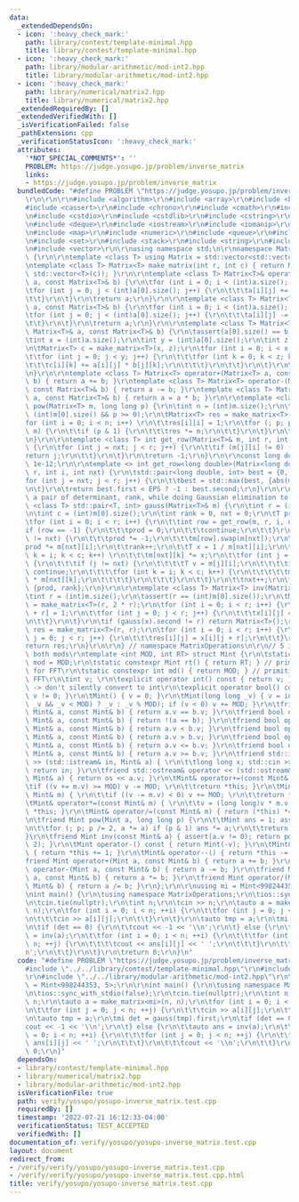 ```yaml
---
data:
  _extendedDependsOn:
  - icon: ':heavy_check_mark:'
    path: library/contest/template-minimal.hpp
    title: library/contest/template-minimal.hpp
  - icon: ':heavy_check_mark:'
    path: library/modular-arithmetic/mod-int2.hpp
    title: library/modular-arithmetic/mod-int2.hpp
  - icon: ':heavy_check_mark:'
    path: library/numerical/matrix2.hpp
    title: library/numerical/matrix2.hpp
  _extendedRequiredBy: []
  _extendedVerifiedWith: []
  _isVerificationFailed: false
  _pathExtension: cpp
  _verificationStatusIcon: ':heavy_check_mark:'
  attributes:
    '*NOT_SPECIAL_COMMENTS*': ''
    PROBLEM: https://judge.yosupo.jp/problem/inverse_matrix
    links:
    - https://judge.yosupo.jp/problem/inverse_matrix
  bundledCode: "#define PROBLEM \"https://judge.yosupo.jp/problem/inverse_matrix\"\
    \r\n\r\n\r\n#include <algorithm>\r\n#include <array>\r\n#include <bitset>\r\n\
    #include <cassert>\r\n#include <chrono>\r\n#include <cmath>\r\n#include <complex>\r\
    \n#include <cstdio>\r\n#include <cstdlib>\r\n#include <cstring>\r\n#include <ctime>\r\
    \n#include <deque>\r\n#include <iostream>\r\n#include <iomanip>\r\n#include <list>\r\
    \n#include <map>\r\n#include <numeric>\r\n#include <queue>\r\n#include <random>\r\
    \n#include <set>\r\n#include <stack>\r\n#include <string>\r\n#include <unordered_map>\r\
    \n#include <vector>\r\n\r\nusing namespace std;\n\r\nnamespace MatrixOperations\
    \ {\r\n\r\ntemplate <class T> using Matrix = std::vector<std::vector<T>>;\r\n\r\
    \ntemplate <class T> Matrix<T> make_matrix(int r, int c) { return Matrix<T>(r,\
    \ std::vector<T>(c)); }\r\n\r\ntemplate <class T> Matrix<T>& operator+=(Matrix<T>&\
    \ a, const Matrix<T>& b) {\r\n\tfor (int i = 0; i < (int)a.size(); i++) {\r\n\t\
    \tfor (int j = 0; j < (int)a[0].size(); j++) {\r\n\t\t\ta[i][j] += b[i][j];\r\n\
    \t\t}\r\n\t}\r\n\treturn a;\r\n}\r\n\r\ntemplate <class T> Matrix<T>& operator-=(Matrix<T>&\
    \ a, const Matrix<T>& b) {\r\n\tfor (int i = 0; i < (int)a.size(); i++) {\r\n\t\
    \tfor (int j = 0; j < (int)a[0].size(); j++) {\r\n\t\t\ta[i][j] -= b[i][j];\r\n\
    \t\t}\r\n\t}\r\n\treturn a;\r\n}\r\n\r\ntemplate <class T> Matrix<T> operator*(const\
    \ Matrix<T>& a, const Matrix<T>& b) {\r\n\tassert(a[0].size() == b.size());\r\n\
    \tint x = (int)a.size();\r\n\tint y = (int)a[0].size();\r\n\tint z = (int)b[0].size();\r\
    \n\tMatrix<T> c = make_matrix<T>(x, z);\r\n\tfor (int i = 0; i < x; i++) {\r\n\
    \t\tfor (int j = 0; j < y; j++) {\r\n\t\t\tfor (int k = 0; k < z; k++) {\r\n\t\
    \t\t\tc[i][k] += a[i][j] * b[j][k];\r\n\t\t\t}\r\n\t\t}\r\n\t}\r\n\treturn c;\r\
    \n}\r\n\r\ntemplate <class T> Matrix<T> operator+(Matrix<T> a, const Matrix<T>&\
    \ b) { return a += b; }\r\ntemplate <class T> Matrix<T> operator-(Matrix<T> a,\
    \ const Matrix<T>& b) { return a -= b; }\r\ntemplate <class T> Matrix<T>& operator*=(Matrix<T>&\
    \ a, const Matrix<T>& b) { return a = a * b; }\r\n\r\ntemplate <class T> Matrix<T>\
    \ pow(Matrix<T> m, long long p) {\r\n\tint n = (int)m.size();\r\n\tassert(n ==\
    \ (int)m[0].size() && p >= 0);\r\n\tMatrix<T> res = make_matrix<T>(n, n);\r\n\t\
    for (int i = 0; i < n; i++) \r\n\t\tres[i][i] = 1;\r\n\tfor (; p; p >>= 1, m *=\
    \ m) {\r\n\t\tif (p & 1) {\r\n\t\t\tres *= m;\r\n\t\t}\r\n\t}\r\n\treturn res;\r\
    \n}\r\n\r\ntemplate <class T> int get_row(Matrix<T>& m, int r, int i, int nxt)\
    \ {\r\n\tfor (int j = nxt; j < r; j++) {\r\n\t\tif (m[j][i] != 0) {\r\n\t\t\t\
    return j;\r\n\t\t}\r\n\t}\r\n\treturn -1;\r\n}\r\n\r\nconst long double EPS =\
    \ 1e-12;\r\n\r\ntemplate <> int get_row<long double>(Matrix<long double>& m, int\
    \ r, int i, int nxt) {\r\n\tstd::pair<long double, int> best = {0, -1};\r\n\t\
    for (int j = nxt; j < r; j++) {\r\n\t\tbest = std::max(best, {abs(m[j][i]), j});\r\
    \n\t}\r\n\treturn best.first < EPS ? -1 : best.second;\r\n}\r\n\r\n// returns\
    \ a pair of determinant, rank, while doing Gaussian elimination to m\r\ntemplate\
    \ <class T> std::pair<T, int> gauss(Matrix<T>& m) {\r\n\tint r = (int)m.size();\r\
    \n\tint c = (int)m[0].size();\r\n\tint rank = 0, nxt = 0;\r\n\tT prod = 1;\r\n\
    \tfor (int i = 0; i < r; i++) {\r\n\t\tint row = get_row(m, r, i, nxt);\r\n\t\t\
    if (row == -1) {\r\n\t\t\tprod = 0;\r\n\t\t\tcontinue;\r\n\t\t}\r\n\t\tif (row\
    \ != nxt) {\r\n\t\t\tprod *= -1;\r\n\t\t\tm[row].swap(m[nxt]);\r\n\t\t}\r\n\t\t\
    prod *= m[nxt][i];\r\n\t\trank++;\r\n\t\tT x = 1 / m[nxt][i];\r\n\t\tfor (int\
    \ k = i; k < c; k++) \r\n\t\t\tm[nxt][k] *= x;\r\n\t\tfor (int j = 0; j < r; j++)\
    \ {\r\n\t\t\tif (j != nxt) {\r\n\t\t\t\tT v = m[j][i];\r\n\t\t\t\tif (v == 0)\
    \ continue;\r\n\t\t\t\tfor (int k = i; k < c; k++) {\r\n\t\t\t\t\tm[j][k] -= v\
    \ * m[nxt][k];\r\n\t\t\t\t}\r\n\t\t\t}\r\n\t\t}\r\n\t\tnxt++;\r\n\t}\r\n\treturn\
    \ {prod, rank};\r\n}\r\n\r\ntemplate <class T> Matrix<T> inv(Matrix<T> m) {\r\n\
    \tint r = (int)m.size();\r\n\tassert(r == (int)m[0].size());\r\n\tMatrix<T> x\
    \ = make_matrix<T>(r, 2 * r);\r\n\tfor (int i = 0; i < r; i++) {\r\n\t\tx[i][i\
    \ + r] = 1;\r\n\t\tfor (int j = 0; j < r; j++) {\r\n\t\t\tx[i][j] = m[i][j];\r\
    \n\t\t}\r\n\t}\r\n\tif (gauss(x).second != r) return Matrix<T>();\r\n\tMatrix<T>\
    \ res = make_matrix<T>(r, r);\r\n\tfor (int i = 0; i < r; i++) {\r\n\t\tfor (int\
    \ j = 0; j < r; j++) {\r\n\t\t\tres[i][j] = x[i][j + r];\r\n\t\t}\r\n\t}\r\n\t\
    return res;\r\n}\r\n\r\n} // namespace MatrixOperations\n\r\n// 5 is a root of\
    \ both mods\r\ntemplate <int MOD, int RT> struct Mint {\r\n\tstatic const int\
    \ mod = MOD;\r\n\tstatic constexpr Mint rt() { return RT; } // primitive root\
    \ for FFT\r\n\tstatic constexpr int md() { return MOD; } // primitive root for\
    \ FFT\r\n\tint v; \r\n\texplicit operator int() const { return v; } // explicit\
    \ -> don't silently convert to int\r\n\texplicit operator bool() const { return\
    \ v != 0; }\r\n\tMint() { v = 0; }\r\n\tMint(long long _v) { v = int((-MOD <=\
    \ _v && _v < MOD) ? _v : _v % MOD); if (v < 0) v += MOD; }\r\n\tfriend bool operator==(const\
    \ Mint& a, const Mint& b) { return a.v == b.v; }\r\n\tfriend bool operator!=(const\
    \ Mint& a, const Mint& b) { return !(a == b); }\r\n\tfriend bool operator<(const\
    \ Mint& a, const Mint& b) { return a.v < b.v; }\r\n\tfriend bool operator>(const\
    \ Mint& a, const Mint& b) { return a.v > b.v; }\r\n\tfriend bool operator<=(const\
    \ Mint& a, const Mint& b) { return a.v <= b.v; }\r\n\tfriend bool operator>=(const\
    \ Mint& a, const Mint& b) { return a.v >= b.v; }\r\n\tfriend std::istream& operator\
    \ >> (std::istream& in, Mint& a) { \r\n\t\tlong long x; std::cin >> x; a = Mint(x);\
    \ return in; }\r\n\tfriend std::ostream& operator << (std::ostream& os, const\
    \ Mint& a) { return os << a.v; }\r\n\tMint& operator+=(const Mint& m) { \r\n\t\
    \tif ((v += m.v) >= MOD) v -= MOD; \r\n\t\treturn *this; }\r\n\tMint& operator-=(const\
    \ Mint& m) { \r\n\t\tif ((v -= m.v) < 0) v += MOD; \r\n\t\treturn *this; }\r\n\
    \tMint& operator*=(const Mint& m) { \r\n\t\tv = (long long)v * m.v % MOD; return\
    \ *this; }\r\n\tMint& operator/=(const Mint& m) { return (*this) *= inv(m); }\r\
    \n\tfriend Mint pow(Mint a, long long p) {\r\n\t\tMint ans = 1; assert(p >= 0);\r\
    \n\t\tfor (; p; p /= 2, a *= a) if (p & 1) ans *= a;\r\n\t\treturn ans; \r\n\t\
    }\r\n\tfriend Mint inv(const Mint& a) { assert(a.v != 0); return pow(a, MOD -\
    \ 2); }\r\n\tMint operator-() const { return Mint(-v); }\r\n\tMint& operator++()\
    \ { return *this += 1; }\r\n\tMint& operator--() { return *this -= 1; }\r\n\t\
    friend Mint operator+(Mint a, const Mint& b) { return a += b; }\r\n\tfriend Mint\
    \ operator-(Mint a, const Mint& b) { return a -= b; }\r\n\tfriend Mint operator*(Mint\
    \ a, const Mint& b) { return a *= b; }\r\n\tfriend Mint operator/(Mint a, const\
    \ Mint& b) { return a /= b; }\r\n};\r\n\r\nusing mi = Mint<998244353, 5>;\r\n\r\
    \nint main() {\r\n\tusing namespace MatrixOperations;\r\n\tios::sync_with_stdio(false);\r\
    \n\tcin.tie(nullptr);\r\n\tint n;\r\n\tcin >> n;\r\n\tauto a = make_matrix<mi>(n,\
    \ n);\r\n\tfor (int i = 0; i < n; ++i) {\r\n\t\tfor (int j = 0; j < n; ++j) {\r\
    \n\t\t\tcin >> a[i][j];\r\n\t\t}\r\n\t}\r\n\tauto tmp = a;\r\n\tmi det = gauss(tmp).first;\r\
    \n\tif (det == 0) {\r\n\t\tcout << -1 << '\\n';\r\n\t} else {\r\n\t\tauto ans\
    \ = inv(a);\r\n\t\tfor (int i = 0; i < n; ++i) {\r\n\t\t\tfor (int j = 0; j <\
    \ n; ++j) {\r\n\t\t\t\tcout << ans[i][j] << ' ';\r\n\t\t\t}\r\n\t\t\tcout << '\\\
    n';\r\n\t\t}\r\n\t}\r\n\treturn 0;\r\n}\n"
  code: "#define PROBLEM \"https://judge.yosupo.jp/problem/inverse_matrix\"\r\n\r\n\
    #include \"../../library/contest/template-minimal.hpp\"\r\n#include \"../../library/numerical/matrix2.hpp\"\
    \r\n#include \"../../library/modular-arithmetic/mod-int2.hpp\"\r\n\r\nusing mi\
    \ = Mint<998244353, 5>;\r\n\r\nint main() {\r\n\tusing namespace MatrixOperations;\r\
    \n\tios::sync_with_stdio(false);\r\n\tcin.tie(nullptr);\r\n\tint n;\r\n\tcin >>\
    \ n;\r\n\tauto a = make_matrix<mi>(n, n);\r\n\tfor (int i = 0; i < n; ++i) {\r\
    \n\t\tfor (int j = 0; j < n; ++j) {\r\n\t\t\tcin >> a[i][j];\r\n\t\t}\r\n\t}\r\
    \n\tauto tmp = a;\r\n\tmi det = gauss(tmp).first;\r\n\tif (det == 0) {\r\n\t\t\
    cout << -1 << '\\n';\r\n\t} else {\r\n\t\tauto ans = inv(a);\r\n\t\tfor (int i\
    \ = 0; i < n; ++i) {\r\n\t\t\tfor (int j = 0; j < n; ++j) {\r\n\t\t\t\tcout <<\
    \ ans[i][j] << ' ';\r\n\t\t\t}\r\n\t\t\tcout << '\\n';\r\n\t\t}\r\n\t}\r\n\treturn\
    \ 0;\r\n}"
  dependsOn:
  - library/contest/template-minimal.hpp
  - library/numerical/matrix2.hpp
  - library/modular-arithmetic/mod-int2.hpp
  isVerificationFile: true
  path: verify/yosupo/yosupo-inverse_matrix.test.cpp
  requiredBy: []
  timestamp: '2022-07-21 16:12:33-04:00'
  verificationStatus: TEST_ACCEPTED
  verifiedWith: []
documentation_of: verify/yosupo/yosupo-inverse_matrix.test.cpp
layout: document
redirect_from:
- /verify/verify/yosupo/yosupo-inverse_matrix.test.cpp
- /verify/verify/yosupo/yosupo-inverse_matrix.test.cpp.html
title: verify/yosupo/yosupo-inverse_matrix.test.cpp
---
```

